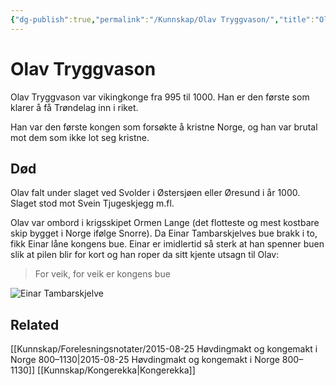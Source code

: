 ```yaml
---
{"dg-publish":true,"permalink":"/Kunnskap/Olav Tryggvason/","title":"Olav Tryggvason","tags":["historie"]}
---
```



# Olav Tryggvason
Olav Tryggvason var vikingkonge fra 995 til 1000. Han er den første som klarer å få Trøndelag inn i riket. 

Han var den første kongen som forsøkte å kristne Norge, og han var brutal mot dem som ikke lot seg kristne. 

## Død
Olav falt under slaget ved Svolder i Østersjøen eller Øresund i år 1000. Slaget stod mot Svein Tjugeskjegg m.fl. 

Olav var ombord i krigsskipet Ormen Lange (det flotteste og mest kostbare skip bygget i Norge ifølge Snorre). Da Einar Tambarskjelves bue brakk i to, fikk Einar låne kongens bue. Einar er imidlertid så sterk at han spenner buen slik at pilen blir for kort og han roper da sitt kjente utsagn til Olav: 

> For veik, for veik er kongens bue
	
![Einar Tambarskjelve](https://media.snl.no/media/70346/standard_Einar_Tambarskjelve.jpg)

## Related
[[Kunnskap/Forelesningsnotater/2015-08-25 Høvdingmakt og kongemakt i Norge 800–1130\|2015-08-25 Høvdingmakt og kongemakt i Norge 800–1130]]
[[Kunnskap/Kongerekka\|Kongerekka]]
